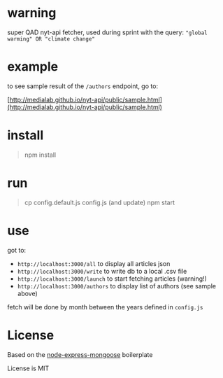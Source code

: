 # warning

super QAD nyt-api fetcher, used during sprint with the query: `"global warming" OR "climate change"`

# example

to see sample result of the `/authors` endpoint, go to:

[http://medialab.github.io/nyt-api/public/sample.html](http://medialab.github.io/nyt-api/public/sample.html)

# install

> npm install

# run

> cp config.default.js config.js (and update)
> npm start

# use

got to:
* `http://localhost:3000/all` to display all articles json
* `http://localhost:3000/write` to write db to a local .csv file
* `http://localhost:3000/launch` to start fetching articles (warning!)
* `http://localhost:3000/authors` to display list of authors (see sample above)

fetch will be done by month between the years defined in `config.js`

# License

Based on the [node-express-mongoose](https://github.com/madhums/node-express-mongoose) boilerplate

License is MIT
